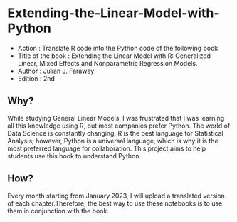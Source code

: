 # Extending-the-Linear-Model-with-Python
<ul> 
<li> Action : Translate R code into the Python code of the following book</li>
<li> Title of the book : Extending the Linear Model with R: Generalized Linear, Mixed Effects and Nonparametric Regression Models.</li>
<li> Author : Julian J. Faraway </li>
<li> Edition : 2nd </li>
</ul>

## Why?
While studying General Linear Models, I was frustrated that I was learning all this knowledge using R, but most companies prefer Python. The world of Data Science is constantly changing; R is the best language for Statistical Analysis; however, Python is a universal language, which is why it is the most preferred language for collaboration. This project aims to help students use this book to understand Python.

## How?
Every month starting from January 2023, I will upload a translated version of each chapter.Therefore, the best way to use these notebooks is to use them in conjunction with the book. 
